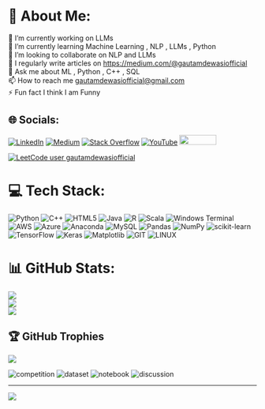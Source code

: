 # 💫 About Me:
🔭 I’m currently working on LLMs<br>🌱 I’m currently learning Machine Learning , NLP , LLMs , Python<br>👯 I’m looking to collaborate on NLP and LLMs<br>📝 I regularly write articles on https://medium.com/@gautamdewasiofficial<br>💬 Ask me about ML , Python , C++ , SQL<br>📫 How to reach me gautamdewasiofficial@gmail.com<br>⚡ Fun fact I think I am Funny


## 🌐 Socials:
[![LinkedIn](https://img.shields.io/badge/LinkedIn-%230077B5.svg?logo=linkedin&logoColor=white)](https://linkedin.com/in/gautamdewasi) [![Medium](https://img.shields.io/badge/Medium-12100E?logo=medium&logoColor=white)](https://medium.com/@gautamdewasiofficial) [![Stack Overflow](https://img.shields.io/badge/-Stackoverflow-FE7A16?logo=stack-overflow&logoColor=white)](https://stackoverflow.com/users/20368800) [![YouTube](https://img.shields.io/badge/YouTube-%23FF0000.svg?logo=YouTube&logoColor=white)](https://youtube.com/@gautamdewasiofficial)
 <a href="https://leetcode.com/gautamdewasiofficial/">
<img border="0" src="https://w7.pngwing.com/pngs/640/947/png-transparent-leetcode-button-icon.png" width="75" height="20">
</a> 

[![LeetCode user gautamdewasiofficial](https://img.shields.io/badge/dynamic/json?style=for-the-badge&labelColor=black&color=%23ffa116&label=Solved&query=solvedOverTotal&url=https%3A%2F%2Fbadge.xyli.tech/%2Fapi%2Fusers%2Fgautamdewasiofficial&logo=leetcode&logoColor=yellow)](https://leetcode.com/gautamdewasiofficial/)

# 💻 Tech Stack:
![Python](https://img.shields.io/badge/python-3670A0?style=flat&logo=python&logoColor=ffdd54) ![C++](https://img.shields.io/badge/c++-%2300599C.svg?style=flat&logo=c%2B%2B&logoColor=white) ![HTML5](https://img.shields.io/badge/html5-%23E34F26.svg?style=flat&logo=html5&logoColor=white) ![Java](https://img.shields.io/badge/java-%23ED8B00.svg?style=flat&logo=openjdk&logoColor=white) ![R](https://img.shields.io/badge/r-%23276DC3.svg?style=flat&logo=r&logoColor=white) ![Scala](https://img.shields.io/badge/scala-%23DC322F.svg?style=flat&logo=scala&logoColor=white) ![Windows Terminal](https://img.shields.io/badge/Windows%20Terminal-%234D4D4D.svg?style=flat&logo=windows-terminal&logoColor=white) ![AWS](https://img.shields.io/badge/AWS-%23FF9900.svg?style=flat&logo=amazon-aws&logoColor=white) ![Azure](https://img.shields.io/badge/azure-%230072C6.svg?style=flat&logo=microsoftazure&logoColor=white) ![Anaconda](https://img.shields.io/badge/Anaconda-%2344A833.svg?style=flat&logo=anaconda&logoColor=white) ![MySQL](https://img.shields.io/badge/mysql-%2300000f.svg?style=flat&logo=mysql&logoColor=white) ![Pandas](https://img.shields.io/badge/pandas-%23150458.svg?style=flat&logo=pandas&logoColor=white) ![NumPy](https://img.shields.io/badge/numpy-%23013243.svg?style=flat&logo=numpy&logoColor=white) ![scikit-learn](https://img.shields.io/badge/scikit--learn-%23F7931E.svg?style=flat&logo=scikit-learn&logoColor=white) ![TensorFlow](https://img.shields.io/badge/TensorFlow-%23FF6F00.svg?style=flat&logo=TensorFlow&logoColor=white) ![Keras](https://img.shields.io/badge/Keras-%23D00000.svg?style=flat&logo=Keras&logoColor=white) ![Matplotlib](https://img.shields.io/badge/Matplotlib-%23ffffff.svg?style=flat&logo=Matplotlib&logoColor=black) ![GIT](https://img.shields.io/badge/Git-fc6d26?style=flat&logo=git&logoColor=white) ![LINUX](https://img.shields.io/badge/Linux-FCC624?style=flat&logo=linux&logoColor=black)
# 📊 GitHub Stats:
![](https://github-readme-stats.vercel.app/api?username=gautamdewasii&theme=blueberry&hide_border=false&include_all_commits=true&count_private=true)<br/>
![](https://github-readme-streak-stats.herokuapp.com/?user=gautamdewasii&theme=blueberry&hide_border=false)<br/>
![](https://github-readme-stats.vercel.app/api/top-langs/?username=gautamdewasii&theme=blueberry&hide_border=false&include_all_commits=true&count_private=true&layout=compact)

## 🏆 GitHub Trophies
![](https://github-profile-trophy.vercel.app/?username=gautamdewasii&theme=algolia&no-frame=false&no-bg=true&margin-w=4)

![competition](https://road-to-kaggle-grandmaster.vercel.app/api/badges/gautamdewasi/competition)
![dataset](https://road-to-kaggle-grandmaster.vercel.app/api/badges/gautamdewasi/dataset)
![notebook](https://road-to-kaggle-grandmaster.vercel.app/api/badges/gautamdewasi/notebook)
![discussion](https://road-to-kaggle-grandmaster.vercel.app/api/badges/gautamdewasi/discussion)


---
[![](https://visitcount.itsvg.in/api?id=gautamdewasii&icon=2&color=3)](https://visitcount.itsvg.in)

<!-- Proudly created with GPRM ( https://gprm.itsvg.in ) -->
